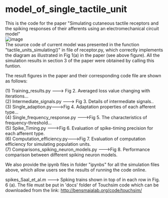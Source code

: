 # model_of_single_tactile_unit
This is the code for the paper "Simulating cutaneous tactile receptors and the spiking responses of their afferents using an electromechanical circuit model"  
 ![image](https://github.com/ouyangqq/model_of_single_tactile_unit/blob/master/Saved_figs/diagram.jpg)  
The source code of current model was presented in the function "tactile_units_simulating()" in file of receptor.py, which correctly implements the diagram as illustrated in Fig 1(a) in the paper (see above figure). All the simulation results in section 3 of the paper were obtained by calling this funtion. 

The result figures in the paper and their corresponding code file are shown as follows:  

(1)  Training_results.py ---> Fig 2. Averaged loss value changing with iterations...  
(2)  Intermediate_signals.py ---> Fig 3. Details of intermediate signals..  
(3)  Single_adaption.py--->Fig 4. Adaptation properties of each afferent type...  
(4)  Single_frequency_response.py --->Fig 5. The characteristics of frequency-threshold...  
(5)  Spike_Timing.py --->Fig 6. Evaluation of spike-timing precision for each afferent type.  
(6)  Computation_efficiency.py--->Fig 7. Evaluation of computation efficiency for simulating population units.  
(7)  Comparisons_spiking_neuron_models.py --->Fig 8. Performance comparison between different spiking neuron models.   

We also provide the ipynb files in folder "ipynbs" for all the simulation files above, which allow users see the results of running the code online.  

spikes_Saal_et_al.m  ---> Spking trains shown in top of in each row in Fig. 6 (a). The file must be put in 'docs' folder of Touchsim code which can be downloaded from the link: http://bensmaialab.org/code/touchsim/
